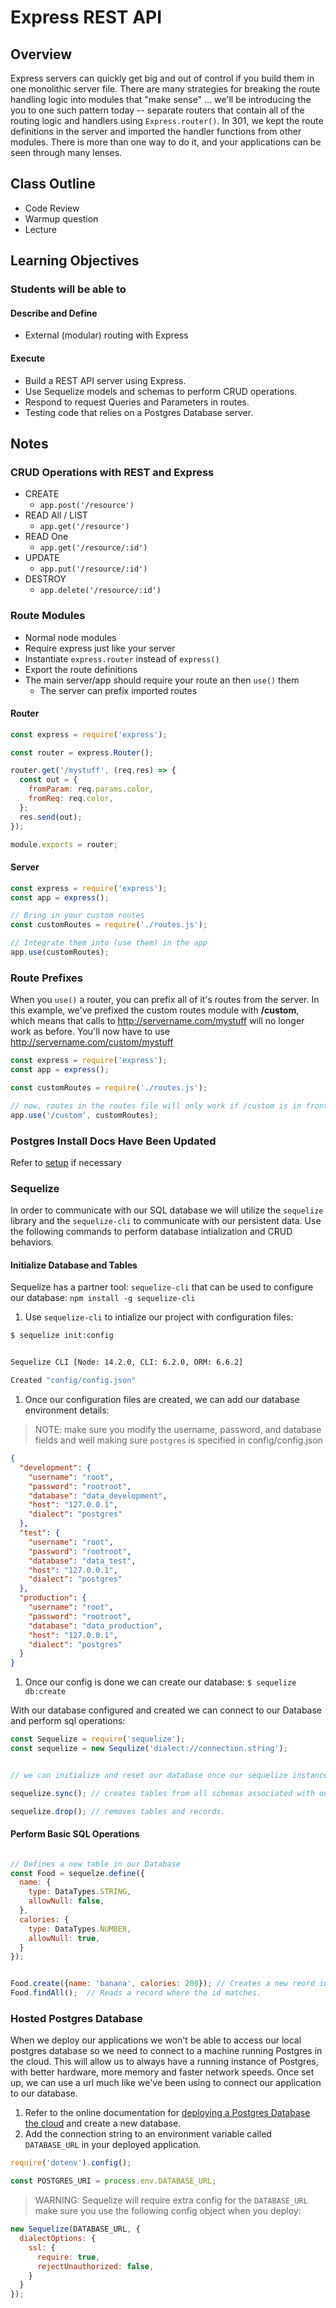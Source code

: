 # Express REST API

## Overview

Express servers can quickly get big and out of control if you build them in one monolithic server file. There are many strategies for breaking the route handling logic into modules that "make sense" ... we'll be introducing the you to one such pattern today -- separate routers that contain all of the routing logic and handlers using `Express.router()`. In 301, we kept the route definitions in the server and imported the handler functions from other modules. There is more than one way to do it, and your applications can be seen through many lenses.

## Class Outline

<!-- To Be Completed By Instructor -->
- Code Review
- Warmup question
- Lecture

## Learning Objectives

### Students will be able to

#### Describe and Define

- External (modular) routing with Express

#### Execute

- Build a REST API server using Express.
- Use Sequelize models and schemas to perform CRUD operations.
- Respond to request Queries and Parameters in routes.
- Testing code that relies on a Postgres Database server.

## Notes

### CRUD Operations with REST and Express

- CREATE
  - `app.post('/resource')`
- READ All / LIST
  - `app.get('/resource')`
- READ One
  - `app.get('/resource/:id')`
- UPDATE
  - `app.put('/resource/:id')`
- DESTROY
  - `app.delete('/resource/:id')`

### Route Modules

- Normal node modules
- Require express just like your server
- Instantiate `express.router` instead of `express()`
- Export the route definitions
- The main server/app should require your route an then `use()` them
  - The server can prefix imported routes

#### Router

```javascript
const express = require('express');

const router = express.Router();

router.get('/mystuff', (req,res) => {
  const out = {
    fromParam: req.params.color,
    fromReq: req.color,
  };
  res.send(out);
});

module.exports = router;
```

#### Server

```javascript
const express = require('express');
const app = express();

// Bring in your custom routes
const customRoutes = require('./routes.js');

// Integrate them into (use them) in the app
app.use(customRoutes);
```

### Route Prefixes

When you `use()` a router, you can prefix all of it's routes from the server.  In this example, we've prefixed the custom routes module with **/custom**, which means that calls to <http://servername.com/mystuff> will no longer work as before. You'll now have to use <http://servername.com/custom/mystuff>

```javascript
const express = require('express');
const app = express();

const customRoutes = require('./routes.js');

// now, routes in the routes file will only work if /custom is in front of them.
app.use('/custom', customRoutes);

```

### Postgres Install Docs Have Been Updated

Refer to [setup](https://codefellows.github.io/setup-guide/code-401-javascript/4-postgres.html) if necessary

### Sequelize

In order to communicate with our SQL database we will utilize the `sequelize` library and the `sequelize-cli` to communicate with our persistent data.  Use the following commands to perform database intialization and CRUD behaviors.

#### Initialize Database and Tables

Sequelize has a partner tool: `sequelize-cli` that can be used to configure our database: `npm install -g sequelize-cli`

1. Use `sequelize-cli` to intialize our project with configuration files:

```bash
$ sequelize init:config


Sequelize CLI [Node: 14.2.0, CLI: 6.2.0, ORM: 6.6.2]

Created "config/config.json"
```

1. Once our configuration files are created, we can add our database environment details:

> NOTE: make sure you modify the username, password, and database fields and well making sure `postgres` is specified in config/config.json

```json
{
  "development": {
    "username": "root",
    "password": "rootroot",
    "database": "data_development",
    "host": "127.0.0.1",
    "dialect": "postgres"
  },
  "test": {
    "username": "root",
    "password": "rootroot",
    "database": "data_test",
    "host": "127.0.0.1",
    "dialect": "postgres"
  },
  "production": {
    "username": "root",
    "password": "rootroot",
    "database": "data_production",
    "host": "127.0.0.1",
    "dialect": "postgres"
  }
}
```

1. Once our config is done we can create our database: `$ sequelize db:create`

With our database configured and created we can connect to our Database and perform sql operations:

```javascript
const Sequelize = require('sequelize');
const sequelize = new Sequlize('dialect://connection.string');


// we can initialize and reset our database once our sequelize instance is configured.

sequelize.sync(); // creates tables from all schemas associated with our sequelize instance.

sequelize.drop(); // removes tables and records.
```

#### Perform Basic SQL Operations

```javascript

// Defines a new table in our Database
const Food = sequelze.define({
  name: {
    type: DataTypes.STRING,
    allowNull: false,
  },
  calories: {
    type: DataTypes.NUMBER,
    allowNull: true,
  }
});


Food.create({name: 'banana', calories: 200}); // Creates a new reord in our SQl table, filling in the 'name' and 'calories' columns.
Food.findAll();  // Reads a record where the id matches.

```

### Hosted Postgres Database

When we deploy our applications we won't be able to access our local postgres database so we need to connect to a machine running Postgres in the cloud.  This will allow us to always have a running instance of Postgres, with better hardware, more memory and faster network speeds.  Once set up, we can use a url much like we've been using to connect our application to our database.

1. Refer to the online documentation for [deploying a Postgres Database the cloud](https://render.com/docs/databases) and create a new database.
1. Add the connection string to an environment variable called `DATABASE_URL` in your deployed application.

```javascript
require('dotenv').config();

const POSTGRES_URI = process.env.DATABASE_URL;
```

   > WARNING: Sequelize will require extra config for the `DATABASE_URL` make sure you use the following config object when you deploy:

```javascript
new Sequelize(DATABASE_URL, {
  dialectOptions: {
    ssl: {
      require: true,
      rejectUnauthorized: false,
    }
  }
});
```
